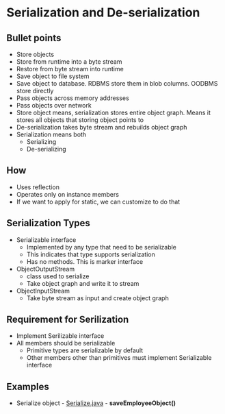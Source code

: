 # Serialization and De-serialization 

## Bullet points
* Store objects
* Store from runtime into a byte stream
* Restore from byte stream into runtime
* Save object to file system
* Save object to database. RDBMS store them in blob columns. OODBMS store directly
* Pass objects across memory addresses
* Pass objects over network
* Store object means, serialization stores entire object graph. Means it stores all objects that storing object points to
* De-serialization takes byte stream and rebuilds object graph
* Serialization means both
	* Serializing
	* De-serializing

## How
* Uses reflection
* Operates only on instance members
* If we want to apply for static, we can customize to do that

## Serialization Types
* Serializable interface
	* Implemented by any type that need to be serializable
	* This indicates that type supports serialization
	* Has no methods. This is marker interface
* ObjectOutputStream
	* class used to serialize
	* Take object graph and write it to stream
* ObjectInputStream
	* Take byte stream as input and create object graph

## Requirement for Serilization
* Implement Serilizable interface
* All members should be serializable
	* Primitive types are serializable by default
	* Other members other than primitives must implement Serializable interface

## Examples
* Serialize object - [Serialize.java](src/test/java/com.serialization/Serialize.java) - **saveEmployeeObject()**